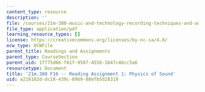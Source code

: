 ```yaml
---
content_type: resource
description: ''
file: /courses/21m-380-music-and-technology-recording-techniques-and-audio-production-fall-2016/a218102ddc18439c89b908efb5d28319_MIT21M_380F16_assn_rd01.pdf
file_type: application/pdf
learning_resource_types: []
license: https://creativecommons.org/licenses/by-nc-sa/4.0/
ocw_type: OCWFile
parent_title: Readings and Assignments
parent_type: CourseSection
parent_uid: 1f775d66-f81f-9507-4556-1647c46cc5a6
resourcetype: Document
title: '21m.380 F16 -- Reading Assignment 1: Physics of Sound'
uid: a218102d-dc18-439c-89b9-08efb5d28319
---
```

